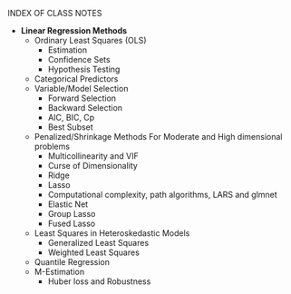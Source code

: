 
INDEX OF CLASS NOTES

* <b>Linear Regression Methods</b>
  * Ordinary Least Squares (OLS)
    * Estimation
    * Confidence Sets
    * Hypothesis Testing
  * Categorical Predictors
  * Variable/Model Selection
    * Forward Selection
    * Backward Selection
    * AIC, BIC, Cp
    * Best Subset
  * Penalized/Shrinkage Methods For Moderate and High dimensional problems
    * Multicollinearity and VIF 
    * Curse of Dimensionality 
    * Ridge
    * Lasso
    * Computational complexity, path algorithms, LARS and glmnet
    * Elastic Net
    * Group Lasso
    * Fused Lasso
  * Least Squares in Heteroskedastic Models 
    * Generalized Least Squares
    * Weighted Least Squares
  * Quantile Regression   
  * M-Estimation
    * Huber loss and Robustness
  

